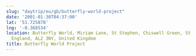 ```yaml
---
slug: "daytrip/eu/gb/butterfly-world-project"
date: '2001-01-30T04:37:00'
lat: '51.725878'
lng: '-0.368534'
location: Butterfly World, Miriam Lane, St Stephen, Chiswell Green, St Albans, Hertfordshire,
  England, AL2 3NY, United Kingdom
title: Butterfly World Project
---
```




